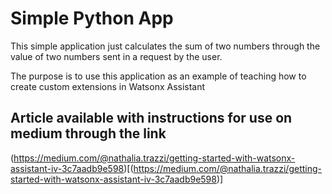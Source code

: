 # Simple Python App
 This simple application just calculates the sum of two numbers through the value of two numbers sent in a request by the user. 
 
 The purpose is to use this application as an example of teaching how to create custom extensions in Watsonx Assistant

## Article available with instructions for use on medium through the link

(https://medium.com/@nathalia.trazzi/getting-started-with-watsonx-assistant-iv-3c7aadb9e598)[(https://medium.com/@nathalia.trazzi/getting-started-with-watsonx-assistant-iv-3c7aadb9e598)]



